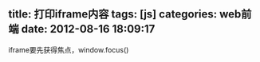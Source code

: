 title: 打印iframe内容
tags: [js]
categories: web前端
date: 2012-08-16 18:09:17
---
iframe要先获得焦点，window.focus()
